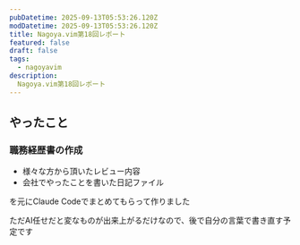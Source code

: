 ```yaml
---
pubDatetime: 2025-09-13T05:53:26.120Z
modDatetime: 2025-09-13T05:53:26.120Z
title: Nagoya.vim第18回レポート
featured: false
draft: false
tags:
  - nagoyavim
description:
  Nagoya.vim第18回レポート
---
```


## やったこと

### 職務経歴書の作成

- 様々な方から頂いたレビュー内容
- 会社でやったことを書いた日記ファイル

を元にClaude Codeでまとめてもらって作りました

ただAI任せだと変なものが出来上がるだけなので、後で自分の言葉で書き直す予定です

